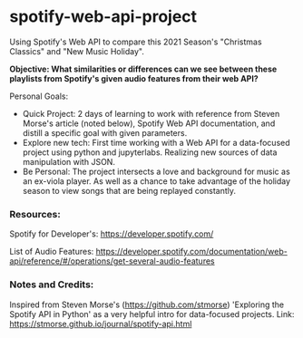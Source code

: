 # spotify-web-api-project
Using Spotify's Web API to compare this 2021 Season's "Christmas Classics" and "New Music Holiday".

**Objective: What similarities or differences can we see between these playlists from Spotify's given audio features from their web API?** 

Personal Goals: 

* Quick Project: 2 days of learning to work with reference from Steven Morse's article (noted below), Spotify Web API documentation, and distill a specific goal with given parameters. 
* Explore new tech: First time working with a Web API for a data-focused project using python and jupyterlabs. Realizing new sources of data manipulation with JSON. 
* Be Personal: The project intersects a love and background for music as an ex-viola player. As well as a chance to take advantage of the holiday season to view songs that are being replayed constantly. 


### Resources: 
Spotify for Developer's: https://developer.spotify.com/

List of Audio Features: https://developer.spotify.com/documentation/web-api/reference/#/operations/get-several-audio-features

### Notes and Credits: 
Inspired from Steven Morse's (https://github.com/stmorse) 'Exploring the Spotify API in Python' as a very helpful intro for data-focused projects.
  Link: https://stmorse.github.io/journal/spotify-api.html
